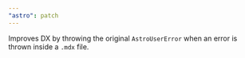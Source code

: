 ```yaml
---
"astro": patch
---
```


Improves DX by throwing the original `AstroUserError` when an error is thrown inside a `.mdx` file.
